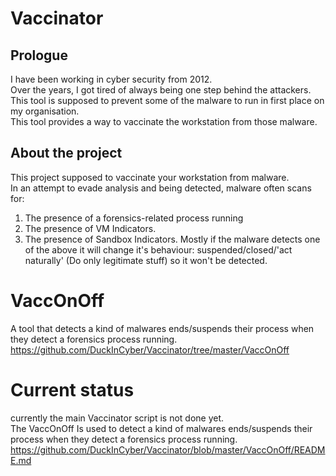 # Vaccinator

## Prologue
I have been working in cyber security from 2012.  
Over the years, I got tired of always being one step behind the attackers.  
This tool is supposed to prevent some of the malware to run in first place on my organisation.  
This tool provides a way to vaccinate the workstation from those malware.  

## About the project
This project supposed to vaccinate your workstation from malware.  
In an attempt to evade analysis and being detected, malware often scans for:  
1) The presence of a forensics-related process running
2) The presence of VM Indicators.
3) The presence of Sandbox Indicators.
Mostly if the malware detects one of the above it will change it's behaviour: suspended/closed/'act naturally' (Do only legitimate stuff) so it won't be detected.

# VaccOnOff
A tool that detects a kind of malwares ends/suspends their process when they detect a forensics process running.  
https://github.com/DuckInCyber/Vaccinator/tree/master/VaccOnOff

# Current status
currently the main Vaccinator script is not done yet.  
The VaccOnOff Is used to detect a kind of malwares ends/suspends their process when they detect a forensics process running.
https://github.com/DuckInCyber/Vaccinator/blob/master/VaccOnOff/README.md
